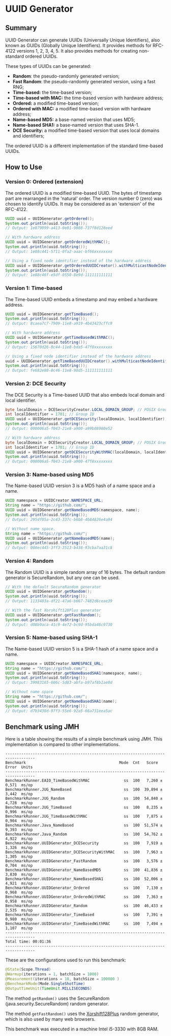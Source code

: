 
UUID Generator
======================================================

Summary
------------------------------------------------------

UUID Generator can generate UUIDs (Universally Unique Identifiers), also known as GUIDs (Globally Unique Identifiers). It provides methods for RFC-4122 versions 1, 2, 3, 4, 5. It also provides methods for creating non-standard ordered UUIDs.

These types of UUIDs can be generated:

* __Random__: the pseudo-randomly generated version;
* __Fast Random__: the pseudo-randomly generated version, using a fast RNG;
* __Time-based:__ the time-based version;
* __Time-based with MAC:__ the time-based version with hardware address;
* __Ordered:__ a modified time-based version;
* __Ordered with MAC:__ a modified time-based version with hardware address;
* __Name-based MD5:__ a base-named version that uses MD5;
* __Name-based SHA1:__ a base-named version that uses SHA-1.
* __DCE Security:__ a modified time-based version that uses local domains and identifiers;

The ordered UUID is a different implementation of the standard time-based UUIDs.

How to Use
------------------------------------------------------

### Version 0: Ordered (extension)

The ordered UUID is a modified time-based UUID. The bytes of timestamp part are rearranged in the 'natural' order. The version number 0 (zero) was chosen to identify  UUIDs. It may be considered as an 'extension' of the RFC-4122. 

```java
UUID uuid = UUIDGenerator.getOrdered();
System.out.println(uuid.toString());
// Output: 1e879099-a413-0e81-9888-737f8d128eed
```

```java
// With hardware address
UUID uuid = UUIDGenerator.getOrderedWithMAC();
System.out.println(uuid.toString());
// Output: 1e88c441-5711-0fa2-aaac-bf66xxxxxxxx
```

```java
// Using a fixed node identifier instead of the hardware address
UUID uuid = UUIDGenerator.getOrderedUUIDCreator().withMulticastNodeIdentifier(0x111111111111L).create();
System.out.println(uuid.toString());
// Output: 1e88c46f-e5df-0550-8e9d-111111111111
```

### Version 1: Time-based

The Time-based UUID embeds a timestamp and may embed a hardware address.

```java
UUID uuid = UUIDGenerator.getTimeBased();
System.out.println(uuid.toString());
// Output: 8caea7c7-7909-11e8-a919-4b43423cffc9
```

```java
// With hardware address
UUID uuid = UUIDGenerator.getTimeBasedWithMAC();
System.out.println(uuid.toString());
// Output: 15670d26-8c44-11e8-bda5-47f8xxxxxxxx
```

```java
// Using a fixed node identifier instead of the hardware address
uuid = UUIDGenerator.getTimeBasedUUIDCreator().withMulticastNodeIdentifier(0x111111111111L).create();
System.out.println(uuid.toString());
// Output: fe682e80-8c46-11e8-98d5-111111111111
```

### Version 2: DCE Security

The DCE Security is a Time-based UUID that also embeds local domain and local identifier.

```java
byte localDomain = DCESecurityCreator.LOCAL_DOMAIN_GROUP; // POSIX Group ID domain (1)
int localIdentifier = 1701; // Group ID
UUID uuid = UUIDGenerator.getDCESecurity(localDomain, localIdentifier);
System.out.println(uuid.toString());
// Output: 000006a5-f043-21e8-a900-a99b08980e52
```

```java
// With hardware address
byte localDomain = DCESecurityCreator.LOCAL_DOMAIN_GROUP; // POSIX Group ID domain (1)
int localIdentifier = 1701; // Group ID
UUID uuid = UUIDGenerator.getDCESecurityWithMAC(localDomain, localIdentifier);
System.out.println(uuid.toString());
// Output: 000006a5-f043-21e8-a900-47f8xxxxxxxx
```

### Version 3: Name-based using MD5

The Name-based UUID version 3 is a MD5 hash of a name space and a name.

```java
UUID namespace = UUIDCreator.NAMESPACE_URL;
String name = "https://github.com/";
UUID uuid = UUIDGenerator.getNameBasedMD5(namespace, name);
System.out.println(uuid.toString());
// Output: 295df05a-2c43-337c-b6b8-4b84826e4a94
```

```java
// Without name space.
String name = "https://github.com/";
UUID uuid = UUIDGenerator.getNameBasedMD5(name);
System.out.println(uuid.toString());
// Output: 008ec445-3ff3-3513-b438-93cba7aa31c8
```

### Version 4: Random

The Random UUID is a simple random array of 16 bytes. The default random generator is SecureRandom, but any one can be used.

```java
// With the default SecureRandom generator
UUID uuid = UUIDGenerator.getRandom();
System.out.println(uuid.toString());
// Output: 1133483a-df21-47a6-b667-7482d6ceae39
```

```java
// With the fast Xorshift128Plus generator
UUID uuid = UUIDGenerator.getFastRandom();
System.out.println(uuid.toString());
// Output: d08b9aca-41c9-4e72-bc9d-95bda46c9730
```

### Version 5: Name-based using SHA-1

The Name-based UUID version 5 is a SHA-1 hash of a name space and a name.

```java
UUID namespace = UUIDCreator.NAMESPACE_URL;
String name = "https://github.com/";
UUID uuid = UUIDGenerator.getNameBasedSHA1(namespace, name);
System.out.println(uuid.toString());
// Output: 39983165-606c-5d83-abfa-b97af8b1ae8d
```

```java
// Without name space
String name = "https://github.com/";
UUID uuid = UUIDGenerator.getNameBasedSHA1(name);
System.out.println(uuid.toString());
// Output: d7b3438d-97f3-55e6-92a5-66a731eea5ac
```

Benchmark using JMH
------------------------------------------------------

Here is a table showing the results of a simple benchmark using JMH. This implementation is compared to other implementations.

```text
-----------------------------------------------------------------------------------
Benchmark                                         Mode  Cnt   Score    Error  Units
-----------------------------------------------------------------------------------
BenchmarkRunner.EAIO_TimeBasedWithMAC               ss  100   7,260 ± 0,571  ms/op
BenchmarkRunner.JUG_NameBased                       ss  100  39,894 ± 3,442  ms/op
BenchmarkRunner.JUG_Random                          ss  100  54,840 ± 4,728  ms/op
BenchmarkRunner.JUG_TimeBased                       ss  100   8,235 ± 0,996  ms/op
BenchmarkRunner.JUG_TimeBasedWithMAC                ss  100   7,875 ± 0,904  ms/op
BenchmarkRunner.Java_NameBased                      ss  100  51,574 ± 9,393  ms/op
BenchmarkRunner.Java_Random                         ss  100  54,762 ± 4,922  ms/op
BenchmarkRunner.UUIDGenerator_DCESecurity           ss  100   7,919 ± 1,326  ms/op
BenchmarkRunner.UUIDGenerator_DCESecurityWithMAC    ss  100   7,963 ± 1,305  ms/op
BenchmarkRunner.UUIDGenerator_FastRandom            ss  100   3,576 ± 0,704  ms/op
BenchmarkRunner.UUIDGenerator_NameBasedMD5          ss  100  41,836 ± 3,830  ms/op
BenchmarkRunner.UUIDGenerator_NameBasedSHA1         ss  100  52,006 ± 4,921  ms/op
BenchmarkRunner.UUIDGenerator_Ordered               ss  100   7,130 ± 0,968  ms/op
BenchmarkRunner.UUIDGenerator_OrderedWithMAC        ss  100   7,363 ± 0,958  ms/op
BenchmarkRunner.UUIDGenerator_Random                ss  100  46,433 ± 2,535  ms/op
BenchmarkRunner.UUIDGenerator_TimeBased             ss  100   7,391 ± 0,980  ms/op
BenchmarkRunner.UUIDGenerator_TimeBasedWithMAC      ss  100   7,494 ± 1,107  ms/op
-----------------------------------------------------------------------------------
Total time: 00:01:36
-----------------------------------------------------------------------------------
```

These are the configurations used to run this benchmark:

```java
@State(Scope.Thread)
@Warmup(iterations = 1, batchSize = 1000)
@Measurement(iterations = 10, batchSize = 100000 )
@BenchmarkMode(Mode.SingleShotTime)
@OutputTimeUnit(TimeUnit.MILLISECONDS)
```

The method `getRandom()` uses the SecureRandom (java.security.SecureRandom) random generator.

The method `getFastRandom()` uses the [Xorshift128Plus](https://en.wikipedia.org/wiki/Xorshift) random generator, which is also used by many web browsers.

This benchmark was executed in a machine Intel i5-3330 with 8GB RAM.

